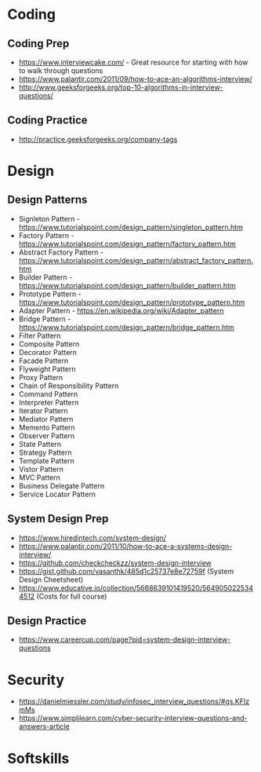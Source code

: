 # Coding

## Coding Prep
* https://www.interviewcake.com/ - Great resource for starting with how to walk through questions
* https://www.palantir.com/2011/09/how-to-ace-an-algorithms-interview/
* http://www.geeksforgeeks.org/top-10-algorithms-in-interview-questions/

## Coding Practice
* http://practice.geeksforgeeks.org/company-tags

# Design

## Design Patterns

* Signleton Pattern - https://www.tutorialspoint.com/design_pattern/singleton_pattern.htm
* Factory Pattern - https://www.tutorialspoint.com/design_pattern/factory_pattern.htm
* Abstract Factory Pattern - https://www.tutorialspoint.com/design_pattern/abstract_factory_pattern.htm
* Builder Pattern - https://www.tutorialspoint.com/design_pattern/builder_pattern.htm
* Prototype Pattern - https://www.tutorialspoint.com/design_pattern/prototype_pattern.htm
* Adapter Pattern - https://en.wikipedia.org/wiki/Adapter_pattern
* Bridge Pattern - https://www.tutorialspoint.com/design_pattern/bridge_pattern.htm
* Filter Pattern
* Composite Pattern
* Decorator Pattern
* Facade Pattern
* Flyweight Pattern
* Proxy Pattern
* Chain of Responsibility Pattern
* Command Pattern
* Interpreter Pattern
* Iterator Pattern
* Mediator Pattern
* Memento Pattern
* Observer Pattern
* State Pattern 
* Strategy Pattern
* Template Pattern
* Vistor Pattern
* MVC Pattern
* Business Delegate Pattern
* Service Locator Pattern

## System Design Prep
* https://www.hiredintech.com/system-design/
* https://www.palantir.com/2011/10/how-to-ace-a-systems-design-interview/
* https://github.com/checkcheckzz/system-design-interview
* https://gist.github.com/vasanthk/485d1c25737e8e72759f (System Design Cheetsheet)
* https://www.educative.io/collection/5668639101419520/5649050225344512 (Costs for full course)

## Design Practice
* https://www.careercup.com/page?pid=system-design-interview-questions

# Security
* https://danielmiessler.com/study/infosec_interview_questions/#gs.KFIzmMs
* https://www.simplilearn.com/cyber-security-interview-questions-and-answers-article

# Softskills
